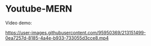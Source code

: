 # Youtube-MERN


Video demo:

https://user-images.githubusercontent.com/95950369/213151499-0ea7257d-8185-4a4e-b933-733055d3cce8.mp4
